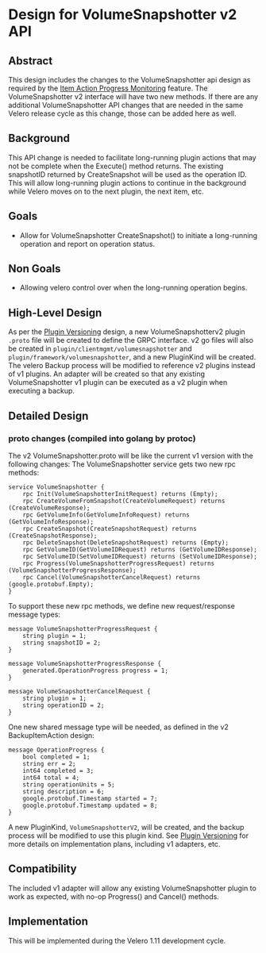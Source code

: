 # Design for VolumeSnapshotter v2 API

## Abstract
This design includes the changes to the VolumeSnapshotter api design as required by the [Item Action Progress Monitoring](general-progress-monitoring.md) feature.
The VolumeSnapshotter v2 interface will have two new methods.
If there are any additional VolumeSnapshotter API changes that are needed in the same Velero release cycle as this change, those can be added here as well.

## Background
This API change is needed to facilitate long-running plugin actions that may not be complete when the Execute() method returns.
The existing snapshotID returned by CreateSnapshot will be used as the operation ID.
This will allow long-running plugin actions to continue in the background while Velero moves on to the next plugin, the next item, etc.

## Goals
- Allow for VolumeSnapshotter CreateSnapshot() to initiate a long-running operation and report on operation status.

## Non Goals
- Allowing velero control over when the long-running operation begins.


## High-Level Design
As per the [Plugin Versioning](plugin-versioning.md) design, a new VolumeSnapshotterv2 plugin `.proto` file will be created to define the GRPC interface.
v2 go files will also be created in `plugin/clientmgmt/volumesnapshotter` and `plugin/framework/volumesnapshotter`, and a new PluginKind will be created.
The velero Backup process will be modified to reference v2 plugins instead of v1 plugins.
An adapter will be created so that any existing VolumeSnapshotter v1 plugin can be executed as a v2 plugin when executing a backup.

## Detailed Design

### proto changes (compiled into golang by protoc)

The v2 VolumeSnapshotter.proto will be like the current v1 version with the following changes:
The VolumeSnapshotter service gets two new rpc methods:
```
service VolumeSnapshotter {
    rpc Init(VolumeSnapshotterInitRequest) returns (Empty);
    rpc CreateVolumeFromSnapshot(CreateVolumeRequest) returns (CreateVolumeResponse);
    rpc GetVolumeInfo(GetVolumeInfoRequest) returns (GetVolumeInfoResponse);
    rpc CreateSnapshot(CreateSnapshotRequest) returns (CreateSnapshotResponse);
    rpc DeleteSnapshot(DeleteSnapshotRequest) returns (Empty);
    rpc GetVolumeID(GetVolumeIDRequest) returns (GetVolumeIDResponse);
    rpc SetVolumeID(SetVolumeIDRequest) returns (SetVolumeIDResponse);
    rpc Progress(VolumeSnapshotterProgressRequest) returns (VolumeSnapshotterProgressResponse);
    rpc Cancel(VolumeSnapshotterCancelRequest) returns (google.protobuf.Empty);
}
```
To support these new rpc methods, we define new request/response message types:
```
message VolumeSnapshotterProgressRequest {
    string plugin = 1;
    string snapshotID = 2;
}

message VolumeSnapshotterProgressResponse {
    generated.OperationProgress progress = 1;
}

message VolumeSnapshotterCancelRequest {
    string plugin = 1;
    string operationID = 2;
}

```
One new shared message type will be needed, as defined in the v2 BackupItemAction design:
```
message OperationProgress {
    bool completed = 1;
    string err = 2;
    int64 completed = 3;
    int64 total = 4;
    string operationUnits = 5;
    string description = 6;
    google.protobuf.Timestamp started = 7;
    google.protobuf.Timestamp updated = 8;
}
```

A new PluginKind, `VolumeSnapshotterV2`, will be created, and the backup process will be modified to use this plugin kind.
See [Plugin Versioning](plugin-versioning.md) for more details on implementation plans, including v1 adapters, etc.


## Compatibility
The included v1 adapter will allow any existing VolumeSnapshotter plugin to work as expected, with no-op Progress() and Cancel() methods.

## Implementation
This will be implemented during the Velero 1.11 development cycle.
